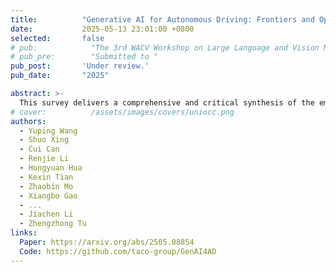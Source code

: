 ```yaml
---
title:          "Generative AI for Autonomous Driving: Frontiers and Opportunities"
date:           2025-05-13 23:01:00 +0800
selected:       false
# pub:            "The 3rd WACV Workshop on Large Language and Vision Models for Autonomous Driving (LLVM-AD)"
# pub_pre:        "Submitted to "
pub_post:       'Under review.'
pub_date:       "2025"

abstract: >-
  This survey delivers a comprehensive and critical synthesis of the emerging role of GenAI across the autonomous driving stack. We begin by distilling the principles and trade-offs of modern generative modeling, encompassing VAEs, GANs, Diffusion Models, and Large Language Models (LLMs)
# cover:          /assets/images/covers/uniocc.png
authors:
  - Yuping Wang
  - Shuo Xing
  - Cui Can
  - Renjie Li
  - Hongyuan Hua
  - Kexin Tian
  - Zhaobin Mo
  - Xiangbo Gao
  - ...
  - Jiachen Li
  - Zhengzhong Tu
links:
  Paper: https://arxiv.org/abs/2505.08854
  Code: https://github.com/taco-group/GenAI4AD
---
```

